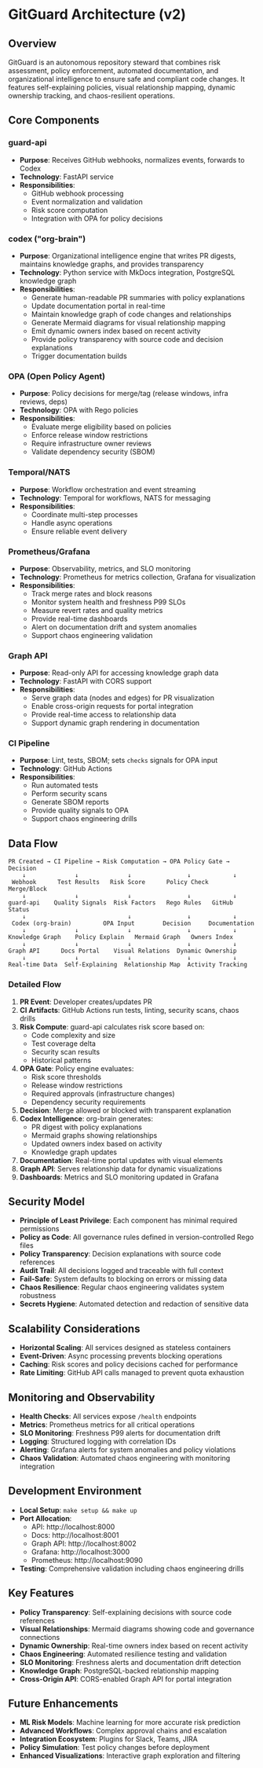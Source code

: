 # GitGuard Architecture (v2)

## Overview

GitGuard is an autonomous repository steward that combines risk assessment, policy enforcement, automated documentation, and organizational intelligence to ensure safe and compliant code changes. It features self-explaining policies, visual relationship mapping, dynamic ownership tracking, and chaos-resilient operations.

## Core Components

### guard-api
- **Purpose**: Receives GitHub webhooks, normalizes events, forwards to Codex
- **Technology**: FastAPI service
- **Responsibilities**:
  - GitHub webhook processing
  - Event normalization and validation
  - Risk score computation
  - Integration with OPA for policy decisions

### codex ("org-brain")
- **Purpose**: Organizational intelligence engine that writes PR digests, maintains knowledge graphs, and provides transparency
- **Technology**: Python service with MkDocs integration, PostgreSQL knowledge graph
- **Responsibilities**:
  - Generate human-readable PR summaries with policy explanations
  - Update documentation portal in real-time
  - Maintain knowledge graph of code changes and relationships
  - Generate Mermaid diagrams for visual relationship mapping
  - Emit dynamic owners index based on recent activity
  - Provide policy transparency with source code and decision explanations
  - Trigger documentation builds

### OPA (Open Policy Agent)
- **Purpose**: Policy decisions for merge/tag (release windows, infra reviews, deps)
- **Technology**: OPA with Rego policies
- **Responsibilities**:
  - Evaluate merge eligibility based on policies
  - Enforce release window restrictions
  - Require infrastructure owner reviews
  - Validate dependency security (SBOM)

### Temporal/NATS
- **Purpose**: Workflow orchestration and event streaming
- **Technology**: Temporal for workflows, NATS for messaging
- **Responsibilities**:
  - Coordinate multi-step processes
  - Handle async operations
  - Ensure reliable event delivery

### Prometheus/Grafana
- **Purpose**: Observability, metrics, and SLO monitoring
- **Technology**: Prometheus for metrics collection, Grafana for visualization
- **Responsibilities**:
  - Track merge rates and block reasons
  - Monitor system health and freshness P99 SLOs
  - Measure revert rates and quality metrics
  - Provide real-time dashboards
  - Alert on documentation drift and system anomalies
  - Support chaos engineering validation

### Graph API
- **Purpose**: Read-only API for accessing knowledge graph data
- **Technology**: FastAPI with CORS support
- **Responsibilities**:
  - Serve graph data (nodes and edges) for PR visualization
  - Enable cross-origin requests for portal integration
  - Provide real-time access to relationship data
  - Support dynamic graph rendering in documentation

### CI Pipeline
- **Purpose**: Lint, tests, SBOM; sets `checks` signals for OPA input
- **Technology**: GitHub Actions
- **Responsibilities**:
  - Run automated tests
  - Perform security scans
  - Generate SBOM reports
  - Provide quality signals to OPA
  - Support chaos engineering drills

## Data Flow

```
PR Created → CI Pipeline → Risk Computation → OPA Policy Gate → Decision
    ↓              ↓              ↓                ↓            ↓
 Webhook      Test Results   Risk Score      Policy Check   Merge/Block
    ↓              ↓              ↓                ↓            ↓
guard-api    Quality Signals  Risk Factors   Rego Rules   GitHub Status
    ↓                             ↓                ↓            ↓
 Codex (org-brain)         OPA Input        Decision     Documentation
    ↓              ↓              ↓                ↓            ↓
Knowledge Graph    Policy Explain   Mermaid Graph   Owners Index
    ↓              ↓              ↓                ↓            ↓
Graph API      Docs Portal    Visual Relations  Dynamic Ownership
    ↓              ↓              ↓                ↓            ↓
Real-time Data  Self-Explaining  Relationship Map  Activity Tracking
```

### Detailed Flow

1. **PR Event**: Developer creates/updates PR
2. **CI Artifacts**: GitHub Actions run tests, linting, security scans, chaos drills
3. **Risk Compute**: guard-api calculates risk score based on:
   - Code complexity and size
   - Test coverage delta
   - Security scan results
   - Historical patterns
4. **OPA Gate**: Policy engine evaluates:
   - Risk score thresholds
   - Release window restrictions
   - Required approvals (infrastructure changes)
   - Dependency security requirements
5. **Decision**: Merge allowed or blocked with transparent explanation
6. **Codex Intelligence**: org-brain generates:
   - PR digest with policy explanations
   - Mermaid graphs showing relationships
   - Updated owners index based on activity
   - Knowledge graph updates
7. **Documentation**: Real-time portal updates with visual elements
8. **Graph API**: Serves relationship data for dynamic visualizations
9. **Dashboards**: Metrics and SLO monitoring updated in Grafana

## Security Model

- **Principle of Least Privilege**: Each component has minimal required permissions
- **Policy as Code**: All governance rules defined in version-controlled Rego files
- **Policy Transparency**: Decision explanations with source code references
- **Audit Trail**: All decisions logged and traceable with full context
- **Fail-Safe**: System defaults to blocking on errors or missing data
- **Chaos Resilience**: Regular chaos engineering validates system robustness
- **Secrets Hygiene**: Automated detection and redaction of sensitive data

## Scalability Considerations

- **Horizontal Scaling**: All services designed as stateless containers
- **Event-Driven**: Async processing prevents blocking operations
- **Caching**: Risk scores and policy decisions cached for performance
- **Rate Limiting**: GitHub API calls managed to prevent quota exhaustion

## Monitoring and Observability

- **Health Checks**: All services expose `/health` endpoints
- **Metrics**: Prometheus metrics for all critical operations
- **SLO Monitoring**: Freshness P99 alerts for documentation drift
- **Logging**: Structured logging with correlation IDs
- **Alerting**: Grafana alerts for system anomalies and policy violations
- **Chaos Validation**: Automated chaos engineering with monitoring integration

## Development Environment

- **Local Setup**: `make setup && make up`
- **Port Allocation**:
  - API: http://localhost:8000
  - Docs: http://localhost:8001
  - Graph API: http://localhost:8002
  - Grafana: http://localhost:3000
  - Prometheus: http://localhost:9090
- **Testing**: Comprehensive validation including chaos engineering drills

## Key Features

- **Policy Transparency**: Self-explaining decisions with source code references
- **Visual Relationships**: Mermaid diagrams showing code and governance connections
- **Dynamic Ownership**: Real-time owners index based on recent activity
- **Chaos Engineering**: Automated resilience testing and validation
- **SLO Monitoring**: Freshness alerts and documentation drift detection
- **Knowledge Graph**: PostgreSQL-backed relationship mapping
- **Cross-Origin API**: CORS-enabled Graph API for portal integration

## Future Enhancements

- **ML Risk Models**: Machine learning for more accurate risk prediction
- **Advanced Workflows**: Complex approval chains and escalation
- **Integration Ecosystem**: Plugins for Slack, Teams, JIRA
- **Policy Simulation**: Test policy changes before deployment
- **Enhanced Visualizations**: Interactive graph exploration and filtering